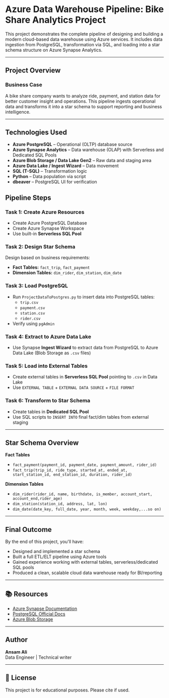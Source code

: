 # Azure Data Warehouse Pipeline: Bike Share Analytics Project

This project demonstrates the complete pipeline of designing and building a modern cloud-based data warehouse using Azure services. It includes data ingestion from PostgreSQL, transformation via SQL, and loading into a star schema structure on Azure Synapse Analytics.

---

##  Project Overview

### Business Case
A bike share company wants to analyze ride, payment, and station data for better customer insight and operations. This pipeline ingests operational data and transforms it into a star schema to support reporting and business intelligence.

---

##  Technologies Used

- **Azure PostgreSQL** – Operational (OLTP) database source
- **Azure Synapse Analytics** – Data warehouse (OLAP) with Serverless and Dedicated SQL Pools
- **Azure Blob Storage / Data Lake Gen2** – Raw data and staging area
- **Azure Data Lake / Ingest Wizard** – Data movement
- **SQL (T-SQL)** – Transformation logic
- **Python** – Data population via script
- **dbeaver** – PostgreSQL UI for verification

##  Pipeline Steps

### Task 1: Create Azure Resources
- Create Azure PostgreSQL Database
- Create Azure Synapse Workspace
- Use built-in **Serverless SQL Pool**

### Task 2: Design Star Schema
Design based on business requirements:
- **Fact Tables:** `fact_trip`, `fact_payment`
- **Dimension Tables:** `dim_rider`, `dim_station`, `dim_date`

### Task 3: Load PostgreSQL
- Run `ProjectDataToPostgres.py` to insert data into PostgreSQL tables:
  - `trip.csv`
  - `payment.csv`
  - `station.csv`
  - `rider.csv`
- Verify using `pgAdmin`

###  Task 4: Extract to Azure Data Lake
- Use Synapse **Ingest Wizard** to extract data from PostgreSQL to Azure Data Lake (Blob Storage as `.csv` files)

###  Task 5: Load into External Tables
- Create external tables in **Serverless SQL Pool** pointing to `.csv` in Data Lake
- Use `EXTERNAL TABLE` + `EXTERNAL DATA SOURCE` + `FILE FORMAT`

### Task 6: Transform to Star Schema
- Create tables in **Dedicated SQL Pool**
- Use SQL scripts to `INSERT INTO` final fact/dim tables from external staging

---

##  Star Schema Overview

**Fact Tables**
- `fact_payment(payment_id, payment_date, payment_amount, rider_id)`
- `fact_trip(trip_id, ride_type, started_at, ended_at, start_station_id, end_station_id, duration, rider_id)`

**Dimension Tables**
- `dim_rider(rider_id, name, birthdate, is_member, account_start, account_end,rider_age)`
- `dim_station(station_id, address, lat, lon)`
- `dim_date(date_key, full_date, year, month, week, weekday,...so on)`

---

## Final Outcome

By the end of this project, you'll have:
- Designed and implemented a star schema
- Built a full ETL/ELT pipeline using Azure tools
- Gained experience working with external tables, serverless/dedicated SQL pools
- Produced a clean, scalable cloud data warehouse ready for BI/reporting


---

## 📚 Resources

- [Azure Synapse Documentation](https://learn.microsoft.com/en-us/azure/synapse-analytics/)
- [PostgreSQL Official Docs](https://www.postgresql.org/docs/)
- [Azure Blob Storage](https://learn.microsoft.com/en-us/azure/storage/blobs/)

---

##  Author

**Ansam Ali**  
Data Engineer | Technical writer

---

## 📝 License

This project is for educational purposes. Please cite if used.




